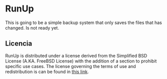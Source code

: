 # RunUp

This is going to be a simple backup system that only saves the files that has changed. Is not ready yet.

## Licencia

RunUp is distributed under a license derived from the Simplified BSD License (A.KA. FreeBSD License) with the addition of a section to prohibit specific use cases. The license governing the terms of use and redistribution is can be found in [this link](https://github.com/kennylajara/runup/blob/main/README.md).
